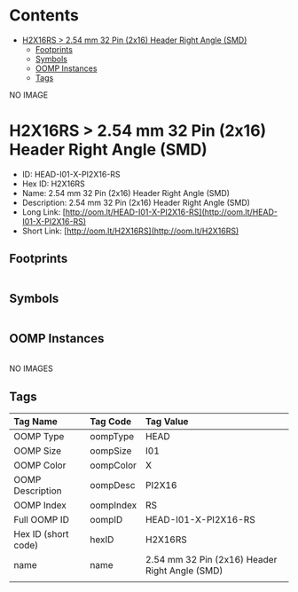 



Contents
========

* [H2X16RS > 2.54 mm 32 Pin (2x16) Header Right Angle (SMD)](#h2x16rs--254-mm-32-pin-2x16-header-right-angle-smd)
	* [Footprints](#footprints)
	* [Symbols](#symbols)
	* [OOMP Instances](#oomp-instances)
	* [Tags](#tags)
  
NO IMAGE  
# H2X16RS > 2.54 mm 32 Pin (2x16) Header Right Angle (SMD)

- ID: HEAD-I01-X-PI2X16-RS
- Hex ID: H2X16RS
- Name: 2.54 mm 32 Pin (2x16) Header Right Angle (SMD)
- Description: 2.54 mm 32 Pin (2x16) Header Right Angle (SMD)
- Long Link: [http://oom.lt/HEAD-I01-X-PI2X16-RS](http://oom.lt/HEAD-I01-X-PI2X16-RS)
- Short Link: [http://oom.lt/H2X16RS](http://oom.lt/H2X16RS)

## Footprints
  

||||
| :--- | :--- | :--- |

## Symbols
  

||||
| :--- | :--- | :--- |

## OOMP Instances
  

||||
| :--- | :--- | :--- |
  
NO IMAGES  
## Tags
  

|Tag Name|Tag Code|Tag Value|
| :--- | :--- | :--- |
|OOMP Type|oompType|HEAD|
|OOMP Size|oompSize|I01|
|OOMP Color|oompColor|X|
|OOMP Description|oompDesc|PI2X16|
|OOMP Index|oompIndex|RS|
|Full OOMP ID|oompID|HEAD-I01-X-PI2X16-RS|
|Hex ID (short code)|hexID|H2X16RS|
|name|name|2.54 mm 32 Pin (2x16) Header Right Angle (SMD)|
||||
